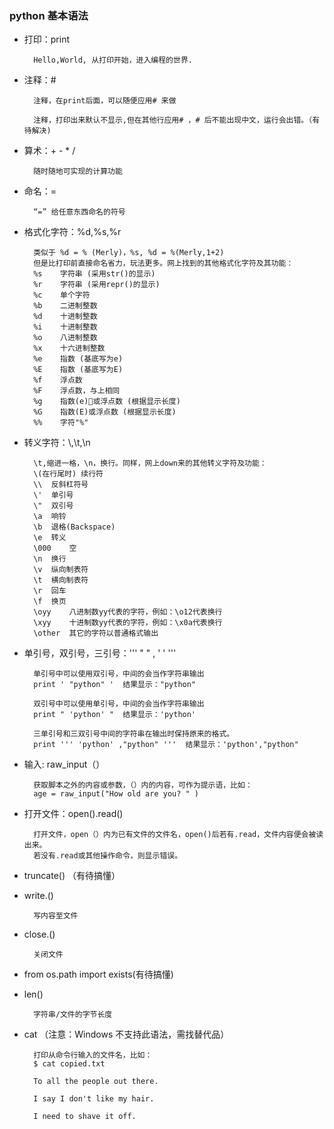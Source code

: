 ### python 基本语法
- 打印：print
		
		Hello,World, 从打印开始，进入编程的世界. 

- 注释：#
		
		注释，在print后面，可以随便应用# 来做  
		
		注释，打印出来默认不显示,但在其他行应用# ，# 后不能出现中文，运行会出错。（有待解决)

- 算术：+ - * /
		
		随时随地可实现的计算功能

- 命名：= 
		
		“=” 给任意东西命名的符号

- 格式化字符：%d,%s,%r  		
		
		类似于 %d = % (Merly)，%s, %d = %(Merly,1+2) 
		但是比打印前直接命名省力，玩法更多。网上找到的其他格式化字符及其功能：
		%s    字符串 (采用str()的显示)
		%r    字符串 (采用repr()的显示)
		%c    单个字符
		%b    二进制整数
		%d    十进制整数
		%i    十进制整数
		%o    八进制整数
		%x    十六进制整数
		%e    指数 (基底写为e)
		%E    指数 (基底写为E)
		%f    浮点数
		%F    浮点数，与上相同
		%g    指数(e)或浮点数 (根据显示长度)
		%G    指数(E)或浮点数 (根据显示长度)
		%%    字符"%"
- 转义字符：\\,\t,\n
		
		\t,缩进一格，\n，换行。同样，网上down来的其他转义字符及功能：
		\(在行尾时)	续行符
		\\	反斜杠符号
		\'	单引号
		\"	双引号
		\a	响铃
		\b	退格(Backspace)
		\e	转义
		\000	空
		\n	换行
		\v	纵向制表符
		\t	横向制表符
		\r	回车
		\f	换页
		\oyy	八进制数yy代表的字符，例如：\o12代表换行
		\xyy	十进制数yy代表的字符，例如：\x0a代表换行
		\other	其它的字符以普通格式输出

- 单引号，双引号，三引号：'''  " " ,  ' '  '''
		
		单引号中可以使用双引号，中间的会当作字符串输出
		print ' "python" '  结果显示："python"

		双引号中可以使用单引号，中间的会当作字符串输出
		print " 'python' "  结果显示：'python'

		三单引号和三双引号中间的字符串在输出时保持原来的格式。
		print ''' 'python' ,"python" '''  结果显示：'python',"python"

- 输入: raw_input（）
		
		获取脚本之外的内容或参数，（）内的内容，可作为提示语，比如：
		age = raw_input("How old are you? " )
		
- 打开文件：open().read()
		
		打开文件，open（）内为已有文件的文件名，open()后若有.read，文件内容便会被读出来。
		若没有.read或其他操作命令，则显示错误。
		
- truncate()  （有待搞懂）
- write.()
		
		写内容至文件
- close.()
		
		关闭文件
- from os.path import exists(有待搞懂)
- len()
		
		字符串/文件的字节长度
- cat   （注意：Windows 不支持此语法，需找替代品）
		
		打印从命令行输入的文件名，比如：
		$ cat copied.txt

		To all the people out there.

		I say I don't like my hair.

		I need to shave it off.
		
